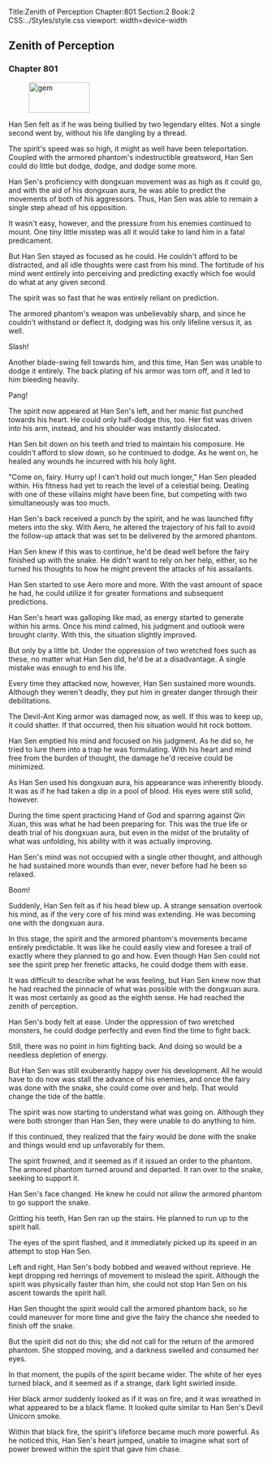 Title:Zenith of Perception 
Chapter:801 
Section:2 
Book:2 
CSS:../Styles/style.css 
viewport: width=device-width
  
## Zenith of Perception
### Chapter 801
  
<figure>
	<img src="../Images/gem.gif" alt="gem" id="gem" width="120" height="60" />
</figure>
  

  
Han Sen felt as if he was being bullied by two legendary elites. Not a single second went by, without his life dangling by a thread.

The spirit's speed was so high, it might as well have been teleportation. Coupled with the armored phantom's indestructible greatsword, Han Sen could do little but dodge, dodge, and dodge some more.

Han Sen's proficiency with dongxuan movement was as high as it could go, and with the aid of his dongxuan aura, he was able to predict the movements of both of his aggressors. Thus, Han Sen was able to remain a single step ahead of his opposition.

It wasn't easy, however, and the pressure from his enemies continued to mount. One tiny little misstep was all it would take to land him in a fatal predicament.

But Han Sen stayed as focused as he could. He couldn't afford to be distracted, and all idle thoughts were cast from his mind. The fortitude of his mind went entirely into perceiving and predicting exactly which foe would do what at any given second.

The spirit was so fast that he was entirely reliant on prediction.

The armored phantom's weapon was unbelievably sharp, and since he couldn't withstand or deflect it, dodging was his only lifeline versus it, as well.

Slash!

Another blade-swing fell towards him, and this time, Han Sen was unable to dodge it entirely. The back plating of his armor was torn off, and it led to him bleeding heavily.

Pang!

The spirit now appeared at Han Sen's left, and her manic fist punched towards his heart. He could only half-dodge this, too. Her fist was driven into his arm, instead, and his shoulder was instantly dislocated.

Han Sen bit down on his teeth and tried to maintain his composure. He couldn't afford to slow down, so he continued to dodge. As he went on, he healed any wounds he incurred with his holy light.

"Come on, fairy. Hurry up! I can't hold out much longer," Han Sen pleaded within. His fitness had yet to reach the level of a celestial being. Dealing with one of these villains might have been fine, but competing with two simultaneously was too much.

Han Sen's back received a punch by the spirit, and he was launched fifty meters into the sky. With Aero, he altered the trajectory of his fall to avoid the follow-up attack that was set to be delivered by the armored phantom.

Han Sen knew if this was to continue, he'd be dead well before the fairy finished up with the snake. He didn't want to rely on her help, either, so he turned his thoughts to how he might prevent the attacks of his assailants.

Han Sen started to use Aero more and more. With the vast amount of space he had, he could utilize it for greater formations and subsequent predictions.

Han Sen's heart was galloping like mad, as energy started to generate within his arms. Once his mind calmed, his judgment and outlook were brought clarity. With this, the situation slightly improved.

But only by a little bit. Under the oppression of two wretched foes such as these, no matter what Han Sen did, he'd be at a disadvantage. A single mistake was enough to end his life.

Every time they attacked now, however, Han Sen sustained more wounds. Although they weren't deadly, they put him in greater danger through their debilitations.

The Devil-Ant King armor was damaged now, as well. If this was to keep up, it could shatter. If that occurred, then his situation would hit rock bottom.

Han Sen emptied his mind and focused on his judgment. As he did so, he tried to lure them into a trap he was formulating. With his heart and mind free from the burden of thought, the damage he'd receive could be minimized.

As Han Sen used his dongxuan aura, his appearance was inherently bloody. It was as if he had taken a dip in a pool of blood. His eyes were still solid, however.

During the time spent practicing Hand of God and sparring against Qin Xuan, this was what he had been preparing for. This was the true life or death trial of his dongxuan aura, but even in the midst of the brutality of what was unfolding, his ability with it was actually improving.

Han Sen's mind was not occupied with a single other thought, and although he had sustained more wounds than ever, never before had he been so relaxed.

Boom!

Suddenly, Han Sen felt as if his head blew up. A strange sensation overtook his mind, as if the very core of his mind was extending. He was becoming one with the dongxuan aura.

In this stage, the spirit and the armored phantom's movements became entirely predictable. It was like he could easily view and foresee a trail of exactly where they planned to go and how. Even though Han Sen could not see the spirit prep her frenetic attacks, he could dodge them with ease.

It was difficult to describe what he was feeling, but Han Sen knew now that he had reached the pinnacle of what was possible with the dongxuan aura. It was most certainly as good as the eighth sense. He had reached the zenith of perception.

Han Sen's body felt at ease. Under the oppression of two wretched monsters, he could dodge perfectly and even find the time to fight back.

Still, there was no point in him fighting back. And doing so would be a needless depletion of energy.

But Han Sen was still exuberantly happy over his development. All he would have to do now was stall the advance of his enemies, and once the fairy was done with the snake, she could come over and help. That would change the tide of the battle.

The spirit was now starting to understand what was going on. Although they were both stronger than Han Sen, they were unable to do anything to him.

If this continued, they realized that the fairy would be done with the snake and things would end up unfavorably for them.

The spirit frowned, and it seemed as if it issued an order to the phantom. The armored phantom turned around and departed. It ran over to the snake, seeking to support it.

Han Sen's face changed. He knew he could not allow the armored phantom to go support the snake.

Gritting his teeth, Han Sen ran up the stairs. He planned to run up to the spirit hall.

The eyes of the spirit flashed, and it immediately picked up its speed in an attempt to stop Han Sen.

Left and right, Han Sen's body bobbed and weaved without reprieve. He kept dropping red herrings of movement to mislead the spirit. Although the spirit was physically faster than him, she could not stop Han Sen on his ascent towards the spirit hall.

Han Sen thought the spirit would call the armored phantom back, so he could maneuver for more time and give the fairy the chance she needed to finish off the snake.

But the spirit did not do this; she did not call for the return of the armored phantom. She stopped moving, and a darkness swelled and consumed her eyes.

In that moment, the pupils of the spirit became wider. The white of her eyes turned black, and it seemed as if a strange, dark light swirled inside.

Her black armor suddenly looked as if it was on fire, and it was wreathed in what appeared to be a black flame. It looked quite similar to Han Sen's Devil Unicorn smoke.

Within that black fire, the spirit's lifeforce became much more powerful. As he noticed this, Han Sen's heart jumped, unable to imagine what sort of power brewed within the spirit that gave him chase.